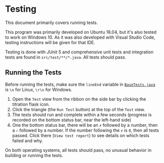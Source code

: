 # Testing

This document primarily covers running tests.

This program was primarily developed on Ubuntu 18.04, but it's also tested to work on Windows 10. As it was also developed with Visual Studio Code, testing instructions will be given for that IDE.

Testing is done with JUnit 5 and comprehensive unit tests and integration tests are found in `src/test/**/*.java`. All tests should pass.

## Running the Tests

Before running the tests, make sure the `lineEnd` variable in [`BaseTests.java`](../src/test/base/BaseTests.java) is `\n` for Linux, `\r\n` for Windows.

1. Open the `Test` view from the ribbon on the side bar by clicking the titration flask icon.
1. Click the triangle (the `Run Test` button) at the top of the `Test` view.
1. The tests should run and complete within a few seconds (progress is recorded on the bottom status bar, near the left-hand side)
1. One the bottom status bar, there will be an `✗` followed by a number, then a `✓` followed by a number. If the number following the `✗` is `0`, then all tests passed. Click there (`View test report`) to see details on which tests failed and why.

On both operating systems, all tests should pass, no unusual behavior in building or running the tests.
